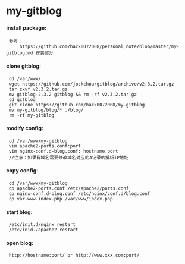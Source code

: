 # my-gitblog

#### install package:
     参考：
         https://github.com/hack0072008/personal_note/blob/master/my-gitblog.md 安装部分

#### clone gitblog:
     cd /var/www/
     wget https://github.com/jockchou/gitblog/archive/v2.3.2.tar.gz
     tar zxvf v2.3.2.tar.gz
     mv gitblog-2.3.2 gitblog && rm -rf v2.3.2.tar.gz
     cd gitblog
     git clone https://github.com/hack0072008/my-gitblog
     mv my-gitblog/blog/* ./blog/
     rm -rf my-gitblog
     
#### modify config:
     cd /var/www/my-gitblog
     vim apache2-ports.conf:port
     vim nginx-conf.d-blog.conf: hostname,port
     //注意：如果有域名需要修改域名对应的A记录的解析IP地址

#### copy config:
     cd /var/www/my-gitblog
     cp apache2-ports.conf /etc/apache2/ports.conf
     cp nginx-conf.d-blog.conf /etc/nginx/conf.d/blog.conf
     cp var-www-index.php /var/www/index.php
     
#### start blog:
     /etc/init.d/nginx restart
     /etc/inid./apache2 restart

#### open blog:
     http://hostname:port/ or http://www.xxx.com:port/
